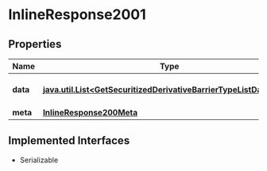 

# InlineResponse2001


## Properties

Name | Type | Description | Notes
------------ | ------------- | ------------- | -------------
**data** | [**java.util.List&lt;GetSecuritizedDerivativeBarrierTypeListDataItems&gt;**](GetSecuritizedDerivativeBarrierTypeListDataItems.md) | List of barrier types. |  [optional]
**meta** | [**InlineResponse200Meta**](InlineResponse200Meta.md) |  |  [optional]


## Implemented Interfaces

* Serializable


